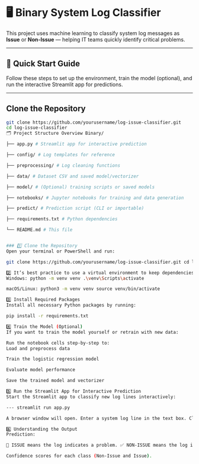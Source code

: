 # 🖥️ Binary System Log Classifier

This project uses machine learning to classify system log messages as **Issue** or **Non-Issue** — helping IT teams quickly identify critical problems.

---

## 🚀 Quick Start Guide

Follow these steps to set up the environment, train the model (optional), and run the interactive Streamlit app for predictions.

---

## Clone the Repository

```bash
git clone https://github.com/yourusername/log-issue-classifier.git
cd log-issue-classifier
🗂️ Project Structure Overview Binary/

├── app.py # Streamlit app for interactive prediction

├── config/ # Log templates for reference

├── preprocessing/ # Log cleaning functions

├── data/ # Dataset CSV and saved model/vectorizer

├── model/ # (Optional) training scripts or saved models

├── notebooks/ # Jupyter notebooks for training and data generation

├── predict/ # Prediction script (CLI or importable)

├── requirements.txt # Python dependencies

└── README.md # This file


### 1️⃣ Clone the Repository
Open your terminal or PowerShell and run:

git clone https://github.com/yourusername/log-issue-classifier.git cd log-issue-classifier

2️⃣ It’s best practice to use a virtual environment to keep dependencies isolated.
Windows: python -m venv venv .\venv\Scripts\activate

macOS/Linux: python3 -m venv venv source venv/bin/activate

3️⃣ Install Required Packages
Install all necessary Python packages by running:

pip install -r requirements.txt

4️⃣ Train the Model (Optional)
If you want to train the model yourself or retrain with new data:

Run the notebook cells step-by-step to:
Load and preprocess data

Train the logistic regression model

Evaluate model performance

Save the trained model and vectorizer

5️⃣ Run the Streamlit App for Interactive Prediction
Start the Streamlit app to classify new log lines interactively:

--- streamlit run app.py

A browser window will open. Enter a system log line in the text box. Click Predict to see if it’s an Issue or Non-Issue along with confidence scores.

6️⃣ Understanding the Output
Prediction:

🛑 ISSUE means the log indicates a problem. ✅ NON-ISSUE means the log is normal or informational. Probabilities:

Confidence scores for each class (Non-Issue and Issue).
